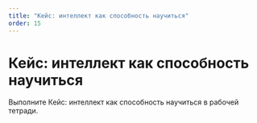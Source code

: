 ```yaml
---
title: "Кейс: интеллект как способность научиться"
order: 15
---
```


# Кейс: интеллект как способность научиться

Выполните Кейс: интеллект как способность научиться в рабочей тетради.